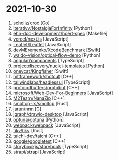 # 2021-10-30

1. [schollz/croc](https://github.com/schollz/croc "Easily and securely send things from one computer to another 🐊 📦") [Go]
2. [iterativv/NostalgiaForInfinity](https://github.com/iterativv/NostalgiaForInfinity "Trading strategy for the Freqtrade crypto bot") [Python]
3. [ehn-dcc-development/hcert-spec](https://github.com/ehn-dcc-development/hcert-spec "Electronic Health Certificates Specification") [Makefile]
4. [vercel/next.js](https://github.com/vercel/next.js "The React Framework") [JavaScript]
5. [Leaflet/Leaflet](https://github.com/Leaflet/Leaflet "🍃 JavaScript library for mobile-friendly interactive maps") [JavaScript]
6. [devMEremenko/XcodeBenchmark](https://github.com/devMEremenko/XcodeBenchmark "XcodeBenchmark measures the compilation time of a large codebase on iMac, MacBook, and Mac Pro") [Swift]
7. [waldo-vision/optical-flow-demo](https://github.com/waldo-vision/optical-flow-demo "A project that uses optical flow and machine learning to detect aimhacking in video clips.") [Python]
8. [angular/components](https://github.com/angular/components "Component infrastructure and Material Design components for Angular") [TypeScript]
9. [projectdiscovery/nuclei-templates](https://github.com/projectdiscovery/nuclei-templates "Community curated list of templates for the nuclei engine to find security vulnerabilities.") [Python]
10. [onevcat/Kingfisher](https://github.com/onevcat/Kingfisher "A lightweight, pure-Swift library for downloading and caching images from the web.") [Swift]
11. [mltframework/shotcut](https://github.com/mltframework/shotcut "cross-platform (Qt), open-source (GPLv3) video editor") [C++]
12. [tailwindlabs/headlessui](https://github.com/tailwindlabs/headlessui "Completely unstyled, fully accessible UI components, designed to integrate beautifully with Tailwind CSS.") [TypeScript]
13. [protocolbuffers/protobuf](https://github.com/protocolbuffers/protobuf "Protocol Buffers - Google's data interchange format") [C++]
14. [microsoft/Web-Dev-For-Beginners](https://github.com/microsoft/Web-Dev-For-Beginners "24 Lessons, 12 Weeks, Get Started as a Web Developer") [JavaScript]
15. [M2Team/NanaZip](https://github.com/M2Team/NanaZip "The 7-Zip derivative intended for the modern Windows experience.") [C++]
16. [smoltcp-rs/smoltcp](https://github.com/smoltcp-rs/smoltcp "a smol tcp/ip stack") [Rust]
17. [jarun/nnn](https://github.com/jarun/nnn "n³ The unorthodox terminal file manager") [C]
18. [jgraph/drawio-desktop](https://github.com/jgraph/drawio-desktop "Official electron build of diagrams.net") [JavaScript]
19. [optuna/optuna](https://github.com/optuna/optuna "A hyperparameter optimization framework") [Python]
20. [webpack/webpack](https://github.com/webpack/webpack "A bundler for javascript and friends. Packs many modules into a few bundled assets. Code Splitting allows for loading parts of the application on demand. Through loaders, modules can be CommonJs, AMD, ES6 modules, CSS, Images, JSON, Coffeescript, LESS, ... and your custom stuff.") [JavaScript]
21. [tikv/tikv](https://github.com/tikv/tikv "Distributed transactional key-value database, originally created to complement TiDB") [Rust]
22. [taichi-dev/taichi](https://github.com/taichi-dev/taichi "Parallel programming for everyone.") [C++]
23. [google/googletest](https://github.com/google/googletest "GoogleTest - Google Testing and Mocking Framework") [C++]
24. [storybookjs/storybook](https://github.com/storybookjs/storybook "📓 The UI component explorer. Develop, document, & test React, Vue, Angular, Web Components, Ember, Svelte & more!") [TypeScript]
25. [strapi/strapi](https://github.com/strapi/strapi "🚀 Open source Node.js Headless CMS to easily build customisable APIs") [JavaScript]
